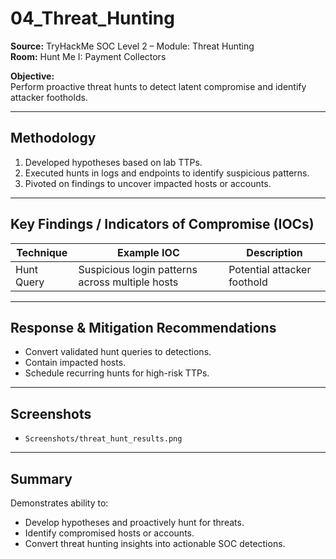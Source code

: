 # 04_Threat_Hunting

**Source:** TryHackMe SOC Level 2 – Module: Threat Hunting  
**Room:** Hunt Me I: Payment Collectors

**Objective:**  
Perform proactive threat hunts to detect latent compromise and identify attacker footholds.

---

## Methodology

1. Developed hypotheses based on lab TTPs.  
2. Executed hunts in logs and endpoints to identify suspicious patterns.  
3. Pivoted on findings to uncover impacted hosts or accounts.

---

## Key Findings / Indicators of Compromise (IOCs)

| Technique | Example IOC | Description |
|-----------|-------------|-------------|
| Hunt Query | Suspicious login patterns across multiple hosts | Potential attacker foothold |

---

## Response & Mitigation Recommendations

- Convert validated hunt queries to detections.  
- Contain impacted hosts.  
- Schedule recurring hunts for high-risk TTPs.

---

## Screenshots

- `Screenshots/threat_hunt_results.png`

---

## Summary

Demonstrates ability to:

- Develop hypotheses and proactively hunt for threats.  
- Identify compromised hosts or accounts.  
- Convert threat hunting insights into actionable SOC detections.
